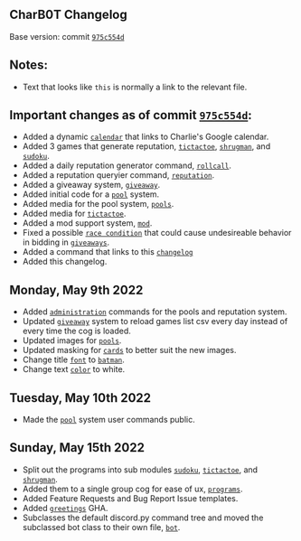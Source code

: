 ## CharB0T Changelog
Base version: commit [`975c554d`](https://github.com/Bluesy1/CharB0T/commit/975c554d52ecabb299ea66e7f8fba5f0fbd16cae)

Notes:
------

 - Text that looks like `this` is normally a link to the relevant file.

Important changes as of commit [`975c554d`](https://github.com/Bluesy1/CharB0T/commit/975c554d52ecabb299ea66e7f8fba5f0fbd16cae):
-----------------------------------------------------

 - Added a dynamic [`calendar`](/charbot/gcal.py) that links to Charlie's Google calendar.
 - Added 3 games that generate reputation, [`tictactoe`](/charbot/tictactoe), [`shrugman`](/charbot/shrugman), and [`sudoku`](/charbot/sudoku/).
 - Added a daily reputation generator command, [`rollcall`](/charbot/giveaway.py).
 - Added a reputation queryier command, [`reputation`](/charbot/giveaway.py).
 - Added a giveaway system, [`giveaway`](/charbot/giveaway.py).
 - Added initial code for a [`pool`](/charbot/pools.py) system.
 - Added media for the pool system, [`pools`](/charbot/media/pools).
 - Added media for [`tictactoe`](/charbot/media/tictactoe).
 - Added a mod support system, [`mod`](/charbot/mod_support.py).
 - Fixed a possible [`race condition`](https://en.wikipedia.org/wiki/Race_condition) that could cause undesireable behavior in bidding in [`giveaways`](/charbot/giveaway.py).
 - Added a command that links to this [`changelog`](/charbot/query.py#L95)
 - Added this changelog.

Monday, May 9th 2022
-------------------

 - Added [`administration`](/charbot/reputation_admin.py) commands for the pools and reputation system.
 - Updated [`giveaway`](/charbot/giveaway.py) system to reload games list csv every day instead of every time the cog is loaded.
 - Updated images for [`pools`](/charbot/media/pools).
 - Updated masking for [`cards`](/charbot/card.py) to better suit the new images.
 - Change title [`font`](/charbot/media/pools/font2.ttf) to [`batman`](https://freefontsvault.com/batman-font-free-download/#more-7850).
 - Change text [`color`](/charbot/card.py) to white.

Tuesday, May 10th 2022
---------------------

 - Made the [`pool`](/charbot/pools.py) system user commands public.

Sunday, May 15th 2022
---------------------

 - Split out the programs into sub modules [`sudoku`](/charbot/sudoku), [`tictactoe`](/charbot/tictactoe), and [`shrugman`](/charbot/shrugman).
 - Added them to a single group cog for ease of ux, [`programs`](/charbot/programs.py).
 - Added Feature Requests and Bug Report Issue templates.
 - Added [`greetings`](/.github/workflows/greetings.yml) GHA.
 - Subclasses the default discord.py command tree and moved the subclassed bot class to their own file, [`bot`](/charbot/bot.py).
